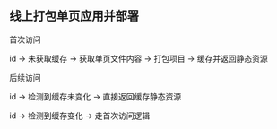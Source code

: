 

## 线上打包单页应用并部署

首次访问

id -> 未获取缓存 -> 获取单页文件内容 -> 打包项目 -> 缓存并返回静态资源

后续访问

id -> 检测到缓存未变化 -> 直接返回缓存静态资源

id -> 检测到缓存变化 -> 走首次访问逻辑





